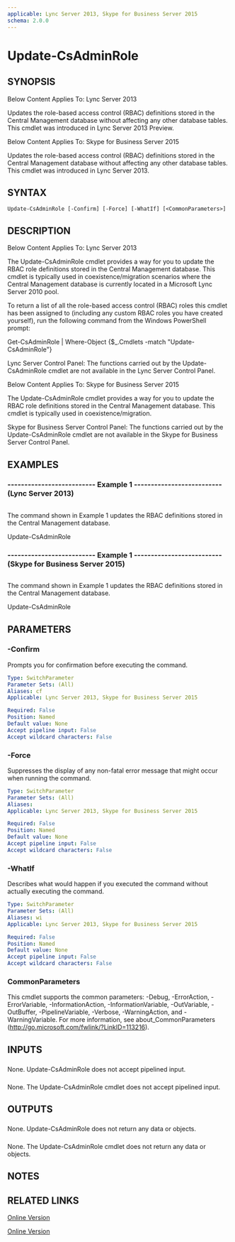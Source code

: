 ```yaml
---
applicable: Lync Server 2013, Skype for Business Server 2015
schema: 2.0.0
---
```


# Update-CsAdminRole

## SYNOPSIS
Below Content Applies To: Lync Server 2013

Updates the role-based access control (RBAC) definitions stored in the Central Management database without affecting any other database tables.
This cmdlet was introduced in Lync Server 2013 Preview.

Below Content Applies To: Skype for Business Server 2015

Updates the role-based access control (RBAC) definitions stored in the Central Management database without affecting any other database tables.
This cmdlet was introduced in Lync Server 2013.



## SYNTAX

```
Update-CsAdminRole [-Confirm] [-Force] [-WhatIf] [<CommonParameters>]
```

## DESCRIPTION
Below Content Applies To: Lync Server 2013

The Update-CsAdminRole cmdlet provides a way for you to update the RBAC role definitions stored in the Central Management database.
This cmdlet is typically used in coexistence/migration scenarios where the Central Management database is currently located in a Microsoft Lync Server 2010 pool.

To return a list of all the role-based access control (RBAC) roles this cmdlet has been assigned to (including any custom RBAC roles you have created yourself), run the following command from the Windows PowerShell prompt:

Get-CsAdminRole | Where-Object {$_.Cmdlets -match "Update-CsAdminRole"}

Lync Server Control Panel: The functions carried out by the Update-CsAdminRole cmdlet are not available in the Lync Server Control Panel.

Below Content Applies To: Skype for Business Server 2015

The Update-CsAdminRole cmdlet provides a way for you to update the RBAC role definitions stored in the Central Management database.
This cmdlet is typically used in coexistence/migration.

Skype for Business Server Control Panel: The functions carried out by the Update-CsAdminRole cmdlet are not available in the Skype for Business Server Control Panel.



## EXAMPLES

### -------------------------- Example 1 -------------------------- (Lync Server 2013)
```

```

The command shown in Example 1 updates the RBAC definitions stored in the Central Management database.

Update-CsAdminRole

### -------------------------- Example 1 -------------------------- (Skype for Business Server 2015)
```

```

The command shown in Example 1 updates the RBAC definitions stored in the Central Management database.

Update-CsAdminRole

## PARAMETERS

### -Confirm
Prompts you for confirmation before executing the command.

```yaml
Type: SwitchParameter
Parameter Sets: (All)
Aliases: cf
Applicable: Lync Server 2013, Skype for Business Server 2015

Required: False
Position: Named
Default value: None
Accept pipeline input: False
Accept wildcard characters: False
```

### -Force
Suppresses the display of any non-fatal error message that might occur when running the command.

```yaml
Type: SwitchParameter
Parameter Sets: (All)
Aliases: 
Applicable: Lync Server 2013, Skype for Business Server 2015

Required: False
Position: Named
Default value: None
Accept pipeline input: False
Accept wildcard characters: False
```

### -WhatIf
Describes what would happen if you executed the command without actually executing the command.

```yaml
Type: SwitchParameter
Parameter Sets: (All)
Aliases: wi
Applicable: Lync Server 2013, Skype for Business Server 2015

Required: False
Position: Named
Default value: None
Accept pipeline input: False
Accept wildcard characters: False
```

### CommonParameters
This cmdlet supports the common parameters: -Debug, -ErrorAction, -ErrorVariable, -InformationAction, -InformationVariable, -OutVariable, -OutBuffer, -PipelineVariable, -Verbose, -WarningAction, and -WarningVariable. For more information, see about_CommonParameters (http://go.microsoft.com/fwlink/?LinkID=113216).

## INPUTS

###  
None.
Update-CsAdminRole does not accept pipelined input.

###  
None.
The Update-CsAdminRole cmdlet does not accept pipelined input.

## OUTPUTS

###  
None.
Update-CsAdminRole does not return any data or objects.

###  
None.
The Update-CsAdminRole cmdlet does not return any data or objects.

## NOTES

## RELATED LINKS

[Online Version](http://technet.microsoft.com/EN-US/library/42cc9cc2-c408-4d0c-814a-6c6367cba834(OCS.15).aspx)

[Online Version](http://technet.microsoft.com/EN-US/library/42cc9cc2-c408-4d0c-814a-6c6367cba834(OCS.16).aspx)

